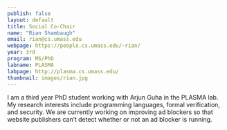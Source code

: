 ```yaml
---
publish: false
layout: default
title: Social Co-Chair
name: "Rian Shambaugh"
email: rian@cs.umass.edu
webpage: https://people.cs.umass.edu/~rian/
year: 3rd
program: MS/PhD
labname: PLASMA
labpage: http://plasma.cs.umass.edu/
thumbnail: images/rian.jpg
---
```

I am a third year PhD student working with Arjun Guha in the PLASMA lab.  My research interests include programming languages, formal verification, and security. We are currently working on improving ad blockers so that website publishers can’t detect whether or not an ad blocker is running.
